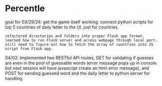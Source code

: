 # Percentle

goal for 03/29/24: 
    get the game itself working. connect python scripts for top 5 countries of daily letter to 
    the UI. just for countries. 

    refactored directories and folders into proper Flask app format.
    learned how to run Flask server and access webpage through local port.
    still need to figure out how to fetch the array of countries into JS script from Flask app.

04/02: 
    Implemented two RESTful API routes, GET for validating if guesses are even in the pool of guessable
    words (error message pops up in console but next session will have javascript create an html error
    message), and POST for sending guessed word and the daily letter to python server for handling
